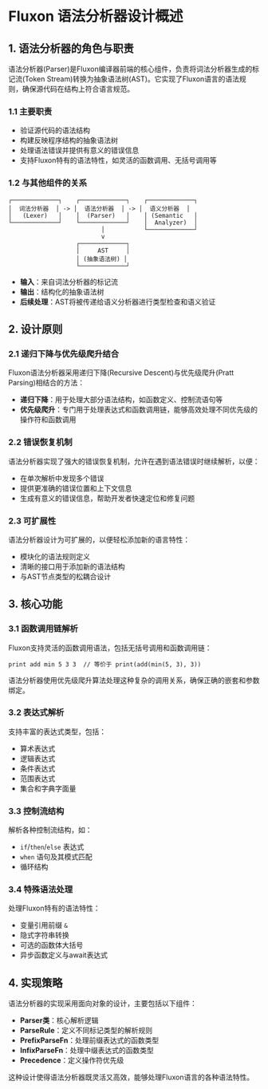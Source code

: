 # Fluxon 语法分析器设计概述

## 1. 语法分析器的角色与职责

语法分析器(Parser)是Fluxon编译器前端的核心组件，负责将词法分析器生成的标记流(Token Stream)转换为抽象语法树(AST)。它实现了Fluxon语言的语法规则，确保源代码在结构上符合语言规范。

### 1.1 主要职责

- 验证源代码的语法结构
- 构建反映程序结构的抽象语法树
- 处理语法错误并提供有意义的错误信息
- 支持Fluxon特有的语法特性，如灵活的函数调用、无括号调用等

### 1.2 与其他组件的关系

```
┌─────────────┐    ┌─────────────┐    ┌─────────────┐
│  词法分析器  │ -> │  语法分析器  │ -> │  语义分析器  │
│   (Lexer)   │    │  (Parser)   │    │ (Semantic   │
└─────────────┘    └─────────────┘    │  Analyzer)  │
                          │           └─────────────┘
                          v
                   ┌─────────────┐
                   │     AST     │
                   │ (抽象语法树) │
                   └─────────────┘
```

- **输入**：来自词法分析器的标记流
- **输出**：结构化的抽象语法树
- **后续处理**：AST将被传递给语义分析器进行类型检查和语义验证

## 2. 设计原则

### 2.1 递归下降与优先级爬升结合

Fluxon语法分析器采用递归下降(Recursive Descent)与优先级爬升(Pratt Parsing)相结合的方法：

- **递归下降**：用于处理大部分语法结构，如函数定义、控制流语句等
- **优先级爬升**：专门用于处理表达式和函数调用链，能够高效处理不同优先级的操作符和函数调用

### 2.2 错误恢复机制

语法分析器实现了强大的错误恢复机制，允许在遇到语法错误时继续解析，以便：

- 在单次解析中发现多个错误
- 提供更准确的错误位置和上下文信息
- 生成有意义的错误信息，帮助开发者快速定位和修复问题

### 2.3 可扩展性

语法分析器设计为可扩展的，以便轻松添加新的语言特性：

- 模块化的语法规则定义
- 清晰的接口用于添加新的语法结构
- 与AST节点类型的松耦合设计

## 3. 核心功能

### 3.1 函数调用链解析

Fluxon支持灵活的函数调用语法，包括无括号调用和函数调用链：

```
print add min 5 3 3  // 等价于 print(add(min(5, 3), 3))
```

语法分析器使用优先级爬升算法处理这种复杂的调用关系，确保正确的嵌套和参数绑定。

### 3.2 表达式解析

支持丰富的表达式类型，包括：

- 算术表达式
- 逻辑表达式
- 条件表达式
- 范围表达式
- 集合和字典字面量

### 3.3 控制流结构

解析各种控制流结构，如：

- `if`/`then`/`else` 表达式
- `when` 语句及其模式匹配
- 循环结构

### 3.4 特殊语法处理

处理Fluxon特有的语法特性：

- 变量引用前缀 `&`
- 隐式字符串转换
- 可选的函数体大括号
- 异步函数定义与await表达式

## 4. 实现策略

语法分析器的实现采用面向对象的设计，主要包括以下组件：

- **Parser类**：核心解析逻辑
- **ParseRule**：定义不同标记类型的解析规则
- **PrefixParseFn**：处理前缀表达式的函数类型
- **InfixParseFn**：处理中缀表达式的函数类型
- **Precedence**：定义操作符优先级

这种设计使得语法分析器既灵活又高效，能够处理Fluxon语言的各种语法特性。